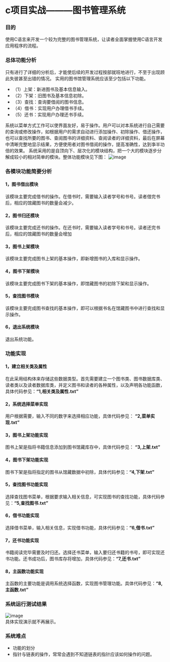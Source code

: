 # c项目实战———图书管理系统
### 目的
使用C语言来开发一个较为完整的图书管理系统，让读者全面掌握使用C语言开发应用程序的流程。
### 总体功能分析
只有进行了详细的分析后，才能使后续的开发过程按部就班地进行，不至于出现顾此失彼甚至出错的情况。
实用的图书馆管理系统应该至少包括以下功能。
- （1）上架：新进图书及基本信息输入。
- （2）下架：旧图书及基本信息初除。
- （3）查找：查询要借阅的图书信息。
- （4）借书：实现用户办理借书手续。
- （5）还书：实现用户办理还书手续。  

系统以菜单方式工作可以使界面友好，易于操作。用户可以对本系统进行自己需要的查询或修改操作，如根据用户的需求自动进行添加操作、初除操作、借还操作，也可以查找所要的图书、查阅图书的详细资料、查阅读者的详细资料，最后在屏幕中清晰完整地显示结果，方便使用者对图书借阅的操作，提高准确性，达到亊半功倍的效果。
系统采用的是自顶向下、层次化的模块结构，把一个大的模块逐步分解成较小的相对简单的模块。整体功能模块见下图：
![image](https://user-images.githubusercontent.com/57083806/172594942-6d74a09a-0679-4d8b-97d6-65480e337a8a.png)
### 各模块功能简要分析
#### 1，图书借出模块
该模块主要完成借书的操作。在借书时，需要输入读者学号和书号。读者借完书后，相应的馆藏图书的数量会减少。
#### 2，图书归还模块
该模块主要完成还书的操作。在还书时，需要输入读者学号和书号。读者还完书后，相应的馆藏图书的数量会增加
#### 3，图书上架模块
该模块主要完成图书上架的基本操作，即新增图书的入库和显示操作。
#### 4，图书下架模块
该模块主要完成图书下架的基本操作，即馆藏图书的初除下架和显示操作。
#### 5，查找图书模块
该模块主要完成图书查找的基本操作，即可以根据书名在馆藏图书中进行查找和显示操作。
#### 6，退出系统模块
退出系统功能。
### 功能实现
#### 1，建立相关类及属性
在此采用结构体来存储这些数据类型。首先需要建立一个图书类、图书数据库类、读者类以及读者数据库类，并定义图书和读者的各种属性，以及声明各功能函数，具体代码参见：**“1,相关类及属性.txt”**
#### 2，系统选择菜单实现
用户根据需要，输入不同的数字来选择相应功能，具体代码参见： **“2,菜单实现.txt”** 
#### 3，图书上架功能实现
图书上架是指将书籍信息添加到图书馆藏库存中，具体代码参见： **“3,上架.txt”**
#### 4，图书下架功能实现
图书下架是指将指定的图书从馆藏数据中初除，具体代码参见：**“4,下架.txt”**
#### 5，查找图书功能实现
选择查找图书菜单，根据要求输入相关信息，可实现图书的查找功能，具体代码参见：**“5,查找图书.txt”**
#### 6，借书功能实现
选择借书菜单，输入相关信息，实现借书功能，具体代码参见：**“6,借书.txt”**
#### 7，还书功能实现
书籍阅读完毕需要及时归还。选择还书菜单，输入要归还书籍的书号，即可实现还书功能。还书成功后，图书库存将增加，具体代码参见：**“7,还书.txt”**
#### 8，主函数功能实现
主函数的主要功能是调用系统选择函数，实现图书管理功能。具体代码参见：**“8,主函数.txt”**
### 系统运行测试结果
![image](https://user-images.githubusercontent.com/57083806/172599790-9cda7083-2553-4bf2-b55d-5b8c8972d92d.png)  
具体实现演示就不再展示。  
### 系统难点
- 功能的划分
- 指针与链表的操作，常常会遇到不知道链表的指针应该如何操作的问题。

